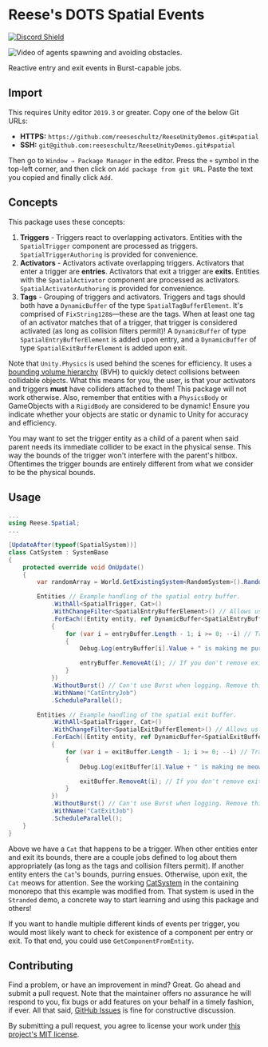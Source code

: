 # Reese's DOTS Spatial Events

[![Discord Shield](https://discordapp.com/api/guilds/732665868521177117/widget.png?style=shield)](https://discord.gg/CZ85mguYjK)

![Video of agents spawning and avoiding obstacles.](https://raw.githubusercontent.com/reeseschultz/ReeseUnityDemos/master/preview.gif)

Reactive entry and exit events in Burst-capable jobs.

## Import

This requires Unity editor `2019.3` or greater. Copy one of the below Git URLs:

* **HTTPS:** `https://github.com/reeseschultz/ReeseUnityDemos.git#spatial`
* **SSH:** `git@github.com:reeseschultz/ReeseUnityDemos.git#spatial`

Then go to `Window ⇒ Package Manager` in the editor. Press the `+` symbol in the top-left corner, and then click on `Add package from git URL`. Paste the text you copied and finally click `Add`.

## Concepts

This package uses these concepts:

1. **Triggers** - Triggers react to overlapping activators. Entities with the `SpatialTrigger` component are processed as triggers. `SpatialTriggerAuthoring` is provided for convenience.
2. **Activators** - Activators activate overlapping triggers. Activators that enter a trigger are **entries**. Activators that exit a trigger are **exits**. Entities with the `SpatialActivator` component are processed as activators. `SpatialActivatorAuthoring` is provided for convenience.
3. **Tags** - Grouping of triggers and activators. Triggers and tags should both have a `DynamicBuffer` of the type `SpatialTagBufferElement`. It's comprised of `FixString128`s—these are the tags. When at least one tag of an activator matches that of a trigger, that trigger is considered activated (as long as collision filters permit)! A `DynamicBuffer` of type `SpatialEntryBufferElement` is added upon entry, and a `DynamicBuffer` of type `SpatialExitBufferElement` is added upon exit.

Note that `Unity.Physics` is used behind the scenes for efficiency. It uses a [bounding volume hierarchy](https://en.wikipedia.org/wiki/Bounding_volume_hierarchy) (BVH) to quickly detect collisions between collidable objects. What this means for you, the user, is that your activators and triggers **must** have colliders attached to them! This package will not work otherwise. Also, remember that entities with a `PhysicsBody` or GameObjects with a `RigidBody` are considered to be dynamic! Ensure you indicate whether your objects are static or dynamic to Unity for accuracy and efficiency.

You may want to set the trigger entity as a child of a parent when said parent needs its immediate collider to be exact in the physical sense. This way the bounds of the trigger won't interfere with the parent's hitbox. Oftentimes the trigger bounds are entirely different from what we consider to be the physical bounds.

## Usage

```csharp
...
using Reese.Spatial;
...

[UpdateAfter(typeof(SpatialSystem))]
class CatSystem : SystemBase
{
    protected override void OnUpdate()
    {
        var randomArray = World.GetExistingSystem<RandomSystem>().RandomArray;

        Entities // Example handling of the spatial entry buffer.
            .WithAll<SpatialTrigger, Cat>()
            .WithChangeFilter<SpatialEntryBufferElement>() // Allows us to only process new entries.
            .ForEach((Entity entity, ref DynamicBuffer<SpatialEntryBufferElement> entryBuffer) =>
            {
                for (var i = entryBuffer.Length - 1; i >= 0; --i) // Traversing from the end of the buffer for performance reasons.
                {
                    Debug.Log(entryBuffer[i].Value + " is making me purr! Purrrrrrrr!");

                    entryBuffer.RemoveAt(i); // If you don't remove exits, they'll pile up in the buffer and eventually consume lots of heap memory.
                }
            })
            .WithoutBurst() // Can't use Burst when logging. Remove this line if you're not logging in the job!
            .WithName("CatEntryJob")
            .ScheduleParallel();

        Entities // Example handling of the spatial exit buffer.
            .WithAll<SpatialTrigger, Cat>()
            .WithChangeFilter<SpatialExitBufferElement>() // Allows us to only process new exits.
            .ForEach((Entity entity, ref DynamicBuffer<SpatialExitBufferElement> exitBuffer) =>
            {
                for (var i = exitBuffer.Length - 1; i >= 0; --i) // Traversing from the end of the buffer for performance reasons.
                {
                    Debug.Log(exitBuffer[i].Value + " is making me meow for attention! MEEEOWWWWWWW!");

                    exitBuffer.RemoveAt(i); // If you don't remove exits, they'll pile up in the buffer and eventually consume lots of heap memory.
                }
            })
            .WithoutBurst() // Can't use Burst when logging. Remove this line if you're not logging in the job!
            .WithName("CatExitJob")
            .ScheduleParallel();
    }
}
```

Above we have a `Cat` that happens to be a trigger. When other entities enter and exit its bounds, there are a couple jobs defined to log about them appropriately (as long as the tags and collision filters permit). If another entity enters the `Cat`'s bounds, purring ensues. Otherwise, upon exit, the `Cat` meows for attention. See the working [CatSystem](https://github.com/reeseschultz/ReeseUnityDemos/blob/master/Assets/Scripts/Stranded/Cat/CatSystem.cs) in the containing monorepo that this example was modified from. That system is used in the `Stranded` demo, a concrete way to start learning and using this package and others!

If you want to handle multiple different kinds of events per trigger, you would most likely want to check for existence of a component per entry or exit. To that end, you could use `GetComponentFromEntity`.

## Contributing

Find a problem, or have an improvement in mind? Great. Go ahead and submit a pull request. Note that the maintainer offers no assurance he will respond to you, fix bugs or add features on your behalf in a timely fashion, if ever. All that said, [GitHub Issues](https://github.com/reeseschultz/ReeseUnityDemos/issues/new/choose) is fine for constructive discussion.

By submitting a pull request, you agree to license your work under [this project's MIT license](https://github.com/reeseschultz/ReeseUnityDemos/blob/master/LICENSE).
